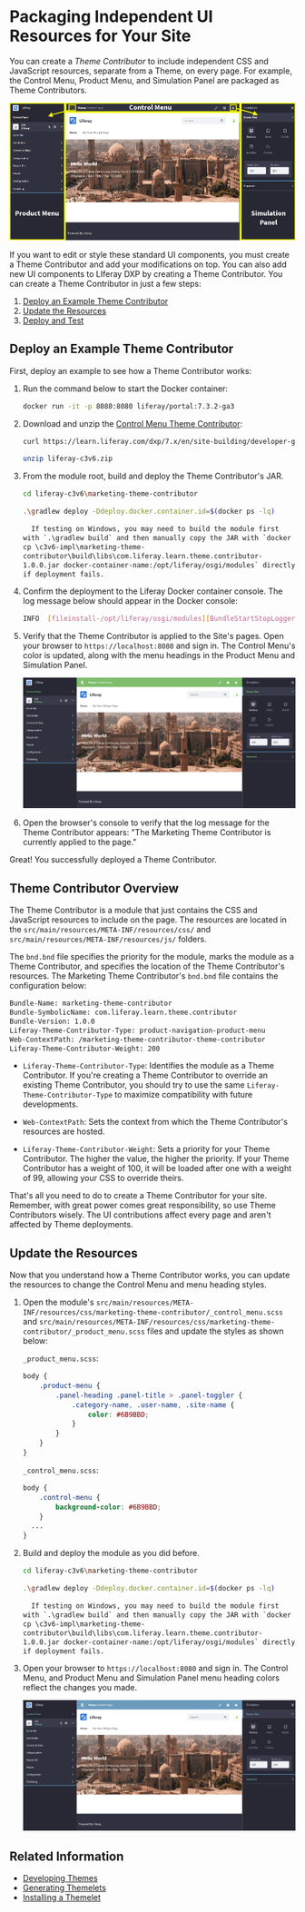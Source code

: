 # Packaging Independent UI Resources for Your Site

You can create a *Theme Contributor* to include independent CSS and JavaScript resources, separate from a Theme, on every page. For example, the Control Menu, Product Menu, and Simulation Panel are packaged as Theme Contributors.

![The Control Menu, Product Menu, and Simulation Panel are packaged as Theme Contributor modules.](./packaging-independent-ui-resources-for-your-site/images/01.png)

If you want to edit or style these standard UI components, you must create a Theme Contributor and add your modifications on top. You can also add new UI components to LIferay DXP by creating a Theme Contributor. You can create a Theme Contributor in just a few steps:

1. [Deploy an Example Theme Contributor](#deploy-an-example-theme-contributor)
1. [Update the Resources](#update-the-resources)
1. [Deploy and Test](#deploy-and-test)

## Deploy an Example Theme Contributor

First, deploy an example to see how a Theme Contributor works:

1. Run the command below to start the Docker container:

    ```bash
    docker run -it -p 8080:8080 liferay/portal:7.3.2-ga3
    ```

1. Download and unzip the [Control Menu Theme Contributor](https://learn.liferay.com/dxp/7.x/en/site-building/developer-guide/developing-themes/extending-themes/liferay-c3v6.zip):

    ```bash
    curl https://learn.liferay.com/dxp/7.x/en/site-building/developer-guide/developing-themes/extending-themes/liferay-c3v6.zip
    ```
    
    ```bash
    unzip liferay-c3v6.zip
    ```

1. From the module root, build and deploy the Theme Contributor's JAR.

    ```bash
    cd liferay-c3v6\marketing-theme-contributor
    ```
    
    ```bash
    .\gradlew deploy -Ddeploy.docker.container.id=$(docker ps -lq)
    ```

    ```note::
      If testing on Windows, you may need to build the module first with `.\gradlew build` and then manually copy the JAR with `docker cp \c3v6-impl\marketing-theme-contributor\build\libs\com.liferay.learn.theme.contributor-1.0.0.jar docker-container-name:/opt/liferay/osgi/modules` directly if deployment fails.
    ```

1. Confirm the deployment to the Liferay Docker container console. The log message below should appear in the Docker console:

    ```bash
    INFO  [fileinstall-/opt/liferay/osgi/modules][BundleStartStopLogger:39] STARTED com.liferay.learn.theme.contributor_1.0.0 [1121]
    ```

1. Verify that the Theme Contributor is applied to the Site's pages. Open your browser to `https://localhost:8080` and sign in. The Control Menu's color is updated, along with the menu headings in the Product Menu and Simulation Panel.

    ![The Theme Contributor modifies the Product Menu, Control Menu, and Simulation Panel's styles.](./packaging-independent-ui-resources-for-your-site/images/02.png)

1. Open the browser's console to verify that the log message for the Theme Contributor appears: "The Marketing Theme Contributor is currently applied to the page."

Great! You successfully deployed a Theme Contributor.

## Theme Contributor Overview

The Theme Contributor is a module that just contains the CSS and JavaScript resources to include on the page. The resources are located in the `src/main/resources/META-INF/resources/css/` and `src/main/resources/META-INF/resources/js/` folders.

The `bnd.bnd` file specifies the priority for the module, marks the module as a Theme Contributor, and specifies the location of the Theme Contributor's resources. The Marketing Theme Contributor's `bnd.bnd` file contains the configuration below:

```properties
Bundle-Name: marketing-theme-contributor
Bundle-SymbolicName: com.liferay.learn.theme.contributor
Bundle-Version: 1.0.0
Liferay-Theme-Contributor-Type: product-navigation-product-menu
Web-ContextPath: /marketing-theme-contributor-theme-contributor
Liferay-Theme-Contributor-Weight: 200
```

* `Liferay-Theme-Contributor-Type`: Identifies the module as a Theme Contributor. If you're creating a Theme Contributor to override an existing Theme Contributor, you should try to use the same `Liferay-Theme-Contributor-Type` to maximize compatibility with future developments.

* `Web-ContextPath`: Sets the context from which the Theme Contributor's resources are hosted. 

* `Liferay-Theme-Contributor-Weight`: Sets a priority for your Theme Contributor. The higher the value, the higher the priority. If your Theme Contributor has a weight of 100, it will be loaded after one with a weight of 99, allowing your CSS to override theirs.

That's all you need to do to create a Theme Contributor for your site. Remember, with great power comes great responsibility, so use Theme Contributors wisely. The UI contributions affect every page and aren't affected by Theme deployments. 

## Update the Resources

Now that you understand how a Theme Contributor works, you can update the resources to change the Control Menu and menu heading styles.

1. Open the module's `src/main/resources/META-INF/resources/css/marketing-theme-contributor/_control_menu.scss` and `src/main/resources/META-INF/resources/css/marketing-theme-contributor/_product_menu.scss` files and update the styles as shown below:

    `_product_menu.scss`:

    ```scss
    body {
    	.product-menu {
    		.panel-heading .panel-title > .panel-toggler {
    			.category-name, .user-name, .site-name {
    				color: #6B9BBD;
    			}
    		}
    	}
    }
    ```

    `_control_menu.scss`:

    ```scss
    body {
    	.control-menu {
    		background-color: #6B9BBD;
    	}
      ...
    }
    ```

1. Build and deploy the module as you did before.

    ```bash
    cd liferay-c3v6\marketing-theme-contributor
    ```

    ```bash
    .\gradlew deploy -Ddeploy.docker.container.id=$(docker ps -lq)
    ```

    ```note::
      If testing on Windows, you may need to build the module first with `.\gradlew build` and then manually copy the JAR with `docker cp \c3v6-impl\marketing-theme-contributor\build\libs\com.liferay.learn.theme.contributor-1.0.0.jar docker-container-name:/opt/liferay/osgi/modules` directly if deployment fails.
    ```

1. Open your browser to `https://localhost:8080` and sign in. The Control Menu, and Product Menu and Simulation Panel menu heading colors reflect the changes you made.

    ![The updated Theme Contributor changes the Control Menu and menu heading colors to Blue.](./packaging-independent-ui-resources-for-your-site/images/03.png)

## Related Information

- [Developing Themes](/docs/7-2/frameworks/-/knowledge_base/f/developing-themes)
- [Generating Themelets](/docs/7-2/reference/-/knowledge_base/r/creating-themelets-with-the-themes-generator)
- [Installing a Themelet](/docs/7-2/frameworks/-/knowledge_base/f/installing-a-themelet-in-your-theme)
